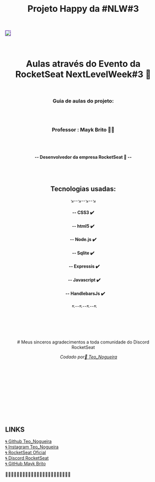 
<body>

&nbsp;
<p align="center">
<h1 align="center"> Projeto Happy da #NLW#3 </h1>
 <br/><br/>
<img src="github/gif/happy.gif" style=" border: solid 1px #7338c2"></img>
</h1>
<br/>
 <br/>
 
<br/>
</p>



<h1 style="text-align: center;"> Aulas através do Evento da RocketSeat NextLevelWeek#3 🚀

</h1>
<div class="semif1" text-align" center; border-bottom: 1px solid #121212"; >

<br/>



<h3  align="center"> Guia de aulas do projeto: </h3><br/><br/>

   <h3 align="center"> Professor : Mayk Brito 👨‍💻</h3
    <br/><br/> <br/>

<h4  align="center">-- Desenvolvedor da empresa RocketSeat 🏫 -- </h4>






</div>
<div align="center"><br/><br/>
<h2 > Tecnologias usadas:</h2>


↘️--↘️--↘️--↘️     
#### -- CSS3 ✔️
#### -- html5 ✔️
#### -- Node.js    ✔️
#### -- Sqlite   ✔️
#### &nbsp; -- Expressis    ✔️
#### &nbsp; -- Javascript ✔️   
#### &nbsp;  &nbsp; -- HandlebarsJs ✔️
&nbsp;
↖️--↖️--↖️--↖️
<br/>
 </div><br/><br/><br/>
<br/>



</div>
<div align="center" border-bottom=" 1px solid red"><br/>
# Meus sinceros agradecimentos a toda comunidade do Discord RocketSeat

</div>

 <div>

<i align="center"> &nbsp; &nbsp; &nbsp; &nbsp; &nbsp; &nbsp; &nbsp; &nbsp; &nbsp; &nbsp; &nbsp; &nbsp; &nbsp; &nbsp; &nbsp; &nbsp; &nbsp; &nbsp; &nbsp; &nbsp; &nbsp; &nbsp; &nbsp;Codado por<a href="https://github.com/teo_nogueira" align="center">📜       Teo_Nogueira</a></i><br/>

 </div>
 


 <div class="links">
 <br/> <br/> <br/> <br/>  <br/> <br/> <br/> <br/> <br/> <br/>
<h2>LINKS </h2>
<a href="https://github.com/teo_nogueira">🌀 Github Teo_Nogueira</a><br/>
<a href="https://instagram.com/teo_nogueira">🌀 Instagram Teo_Nogueira</a><br/>
<a href="https://rocketseat.com.br">🌀 RocketSeat Oficial</a><br/>
<a href="https://discord.com/invite/gCRAFhc">🌀 Discord RocketSeat</a><br/>
<a href="https://github.com/maykbrito">🌀 GitHub Mayk Brito</a><br/>

<br/>
</div>
<div id="footer">📌📌📌📌📌📌📌📌📌📌📌📌📌📌📌📌📌📌📌📌📌📌📌 </div>
</body>

